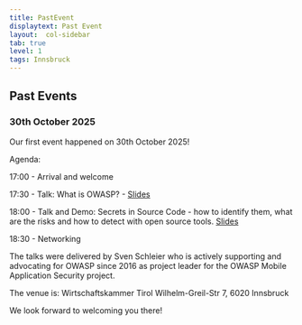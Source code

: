 ```yaml
---
title: PastEvent
displaytext: Past Event
layout:  col-sidebar
tab: true
level: 1
tags: Innsbruck
---
```


## Past Events

### 30th October 2025

Our first event happened on 30th October 2025!

Agenda:

17:00 - Arrival and welcome

17:30 - Talk: What is OWASP? - [Slides](https://drive.google.com/file/d/1wopnlZWmWlDkLdDodU_0sZauCxpIhyWe/view?usp=drive_link)

18:00 - Talk and Demo: Secrets in Source Code - how to identify them, what are the risks and how to detect with open source tools. [Slides](https://drive.google.com/file/d/1hTeSzctq6HSuqY5UZJyf_CUiPrfjhSML/view?usp=sharing)

18:30 - Networking

The talks were delivered by Sven Schleier who is actively supporting and advocating for OWASP since 2016 as project leader for the OWASP Mobile Application Security project.

The venue is:
Wirtschaftskammer Tirol
Wilhelm-Greil-Str 7, 6020 Innsbruck

We look forward to welcoming you there!
